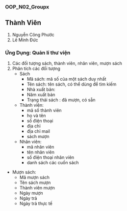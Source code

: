 ### OOP_N02_Groupx
## Thành Viên
1. Nguyễn Công Phước
2. Lê Minh Đức

### Ứng Dụng: Quản lí thư viện
1. Các đối tượng
   sách, thành viên, nhân viên, mượn sách
2. Phân tích các đối tượng
    - Sách
      + Mã sách: mã số của một sách duy nhất
      + Tên sách: tên sách, có thể dùng để tìm kiếm
      + Nhà xuất bản:
      + Năm xuất bản
      + Trạng thái sách : đã mượn, có sẵn
    - Thành viên:
      + mã số thành viên
      + họ và tên
      + số điện thoại
      + địa chỉ
      + địa chỉ mail
      + sách mượn
   - Nhân viên:
     + mã nhân viên
     + tên nhân viên
     + số điện thoại nhân viên
     + danh sách các cuốn sách
  - Mượn sách:
    + Mã mượn sách
    + Tên sách mượn
    + Thành viên mượn
    + Ngày mượn
    + Ngày trả
    + Ngày trả thực tế
         
   

